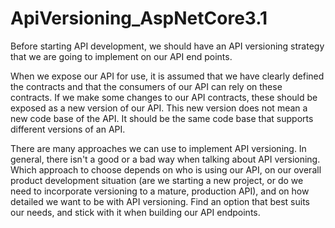 # ApiVersioning_AspNetCore3.1
Before starting API development, we should have an API versioning strategy that we are going to implement on our API end points.

When we expose our API for use, it is assumed that we have clearly defined the contracts and that the consumers of our API can rely on these contracts. If we make some changes to our API contracts, these should be exposed as a new version of our API. This new version does not mean a new code base of the API. It should be the same code base that supports different versions of an API.

There are many approaches we can use to implement API versioning. In general, there isn't a good or a bad way when talking about API versioning. Which approach to choose depends on who is using our API, on our overall product development situation (are we starting a new project, or do we need to incorporate versioning to a mature, production API), and on how detailed we want to be with API versioning. Find an option that best suits our needs, and stick with it when building our API endpoints.
